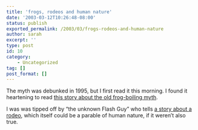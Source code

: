 ```yaml
---
title: 'frogs, rodeos and human nature'
date: '2003-03-12T10:26:48-08:00'
status: publish
exported_permalink: /2003/03/frogs-rodeos-and-human-nature
author: sarah
excerpt: ''
type: post
id: 10
category:
    - Uncategorized
tag: []
post_format: []
---
```

The myth was debunked in 1995, but I first read it this morning. I found it heartening to read [this story about the old frog-boiling myth](http://www.fastcompany.com/online/01/frog.html).

I was was tipped off by “the unknown Flash Guy” who tells [a story about a rodeo](http://www.crinklink.com/Rodeo.htm), which itself could be a parable of human nature, if it weren’t also true.